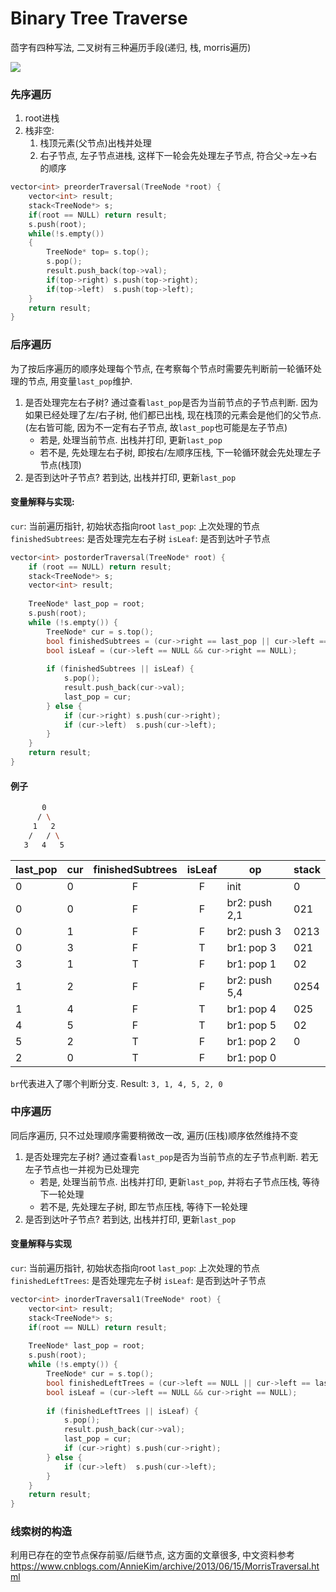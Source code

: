 # Binary Tree Traverse


茴字有四种写法, 二叉树有三种遍历手段(递归, 栈, morris遍历)

<!--more-->

![](https://my-imgshare.oss-cn-shenzhen.aliyuncs.com/50592758_p0.jpg)

### 先序遍历
1. root进栈
2. 栈非空:
    1. 栈顶元素(父节点)出栈并处理
    2. 右子节点, 左子节点进栈, 这样下一轮会先处理左子节点, 符合父->左->右的顺序

```c++
vector<int> preorderTraversal(TreeNode *root) {
    vector<int> result;
    stack<TreeNode*> s;
    if(root == NULL) return result;
    s.push(root);
    while(!s.empty())
    {
        TreeNode* top= s.top();
        s.pop();
        result.push_back(top->val);
        if(top->right) s.push(top->right);
        if(top->left)  s.push(top->left);
    }
    return result;
}
```

### 后序遍历
为了按后序遍历的顺序处理每个节点, 在考察每个节点时需要先判断前一轮循环处理的节点, 用变量`last_pop`维护.

1. 是否处理完左右子树? 通过查看`last_pop`是否为当前节点的子节点判断. 因为如果已经处理了左/右子树, 他们都已出栈, 现在栈顶的元素会是他们的父节点. (左右皆可能, 因为不一定有右子节点, 故`last_pop`也可能是左子节点)
    - 若是, 处理当前节点. 出栈并打印, 更新`last_pop`
    - 若不是, 先处理左右子树, 即按右/左顺序压栈, 下一轮循环就会先处理左子节点(栈顶)
2. 是否到达叶子节点? 若到达, 出栈并打印, 更新`last_pop`

#### 变量解释与实现:
`cur`: 当前遍历指针, 初始状态指向root
`last_pop`: 上次处理的节点
`finishedSubtrees`: 是否处理完左右子树
`isLeaf`: 是否到达叶子节点
```c++
vector<int> postorderTraversal(TreeNode* root) {
    if (root == NULL) return result;
    stack<TreeNode*> s;
    vector<int> result;  
    
    TreeNode* last_pop = root;
    s.push(root);        
    while (!s.empty()) {
        TreeNode* cur = s.top();
        bool finishedSubtrees = (cur->right == last_pop || cur->left == last_pop);
        bool isLeaf = (cur->left == NULL && cur->right == NULL);
        
        if (finishedSubtrees || isLeaf) {
            s.pop();
            result.push_back(cur->val);
            last_pop = cur;
        } else {
            if (cur->right) s.push(cur->right);
            if (cur->left)  s.push(cur->left);
        }
    }
    return result;
}
```

#### 例子
```bash
       0
      / \
     1   2
    /   / \
   3   4   5
```

|last_pop|cur|finishedSubtrees|isLeaf|op|stack|
|-|-|:-:|:-:|-|-|
|0|0|F|F|init|0|
|0|0|F|F|br2: push 2,1|021|
|0|1|F|F|br2: push 3|0213|
|0|3|F|T|br1: pop 3|021|
|3|1|T|F|br1: pop 1|02|
|1|2|F|F|br2: push 5,4|0254|
|1|4|F|T|br1: pop 4|025|
|4|5|F|T|br1: pop 5|02|
|5|2|T|F|br1: pop 2|0|
|2|0|T|F|br1: pop 0||

`br`代表进入了哪个判断分支.
Result: `3, 1, 4, 5, 2, 0`


### 中序遍历
同后序遍历, 只不过处理顺序需要稍微改一改, 遍历(压栈)顺序依然维持不变

1. 是否处理完左子树? 通过查看`last_pop`是否为当前节点的左子节点判断. 若无左子节点也一并视为已处理完
    - 若是, 处理当前节点. 出栈并打印, 更新`last_pop`, 并将右子节点压栈, 等待下一轮处理
    - 若不是, 先处理左子树, 即左节点压栈, 等待下一轮处理
2. 是否到达叶子节点? 若到达, 出栈并打印, 更新`last_pop`

#### 变量解释与实现
`cur`: 当前遍历指针, 初始状态指向root
`last_pop`: 上次处理的节点
`finishedLeftTrees`: 是否处理完左子树
`isLeaf`: 是否到达叶子节点
```c++
vector<int> inorderTraversal1(TreeNode* root) {
    vector<int> result;
    stack<TreeNode*> s;
    if(root == NULL) return result;
    
    TreeNode* last_pop = root;
    s.push(root);
    while (!s.empty()) {
        TreeNode* cur = s.top();
        bool finishedLeftTrees = (cur->left == NULL || cur->left == last_pop);
        bool isLeaf = (cur->left == NULL && cur->right == NULL);
        
        if (finishedLeftTrees || isLeaf) {
            s.pop();
            result.push_back(cur->val);
            last_pop = cur;
            if (cur->right) s.push(cur->right);
        } else {
            if (cur->left)  s.push(cur->left);
        }
    }
    return result;
}
```

### 线索树的构造

利用已存在的空节点保存前驱/后继节点, 这方面的文章很多, 中文资料参考
https://www.cnblogs.com/AnnieKim/archive/2013/06/15/MorrisTraversal.html

